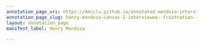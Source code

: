```yaml
---
annotation_page_uri: https://Amcclu.github.io/annotated-mendoza-interview/annotations/henry-mendoza-canvas-1-interviewee--frustration--body-language--shaking-head---reminiscing.json
annotation_page_slug: henry-mendoza-canvas-1-interviewee--frustration--body-language--shaking-head---reminiscing
layout: annotation_page
manifest_label: Henry Mendoza

---
```

